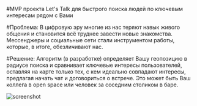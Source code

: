 #MVP проекта Let's Talk для быстрого поиска людей по ключевым интересам рядом с Вами

#Проблема:
В цифровую эру многие из нас теряют навык живого общения и становится всё труднее завести новые знакомства. Мессенджеры и социальные сети стали инструментом работы, которые, в итоге, обезличивают нас.

#Решение:
Алгоритм (в разработке) определяет Вашу геопозицию в радиусе поиска и сравнивает ключевые интересы пользователей, оставляя на карте только тех, с кем идеально совпадают интересы, предлагая начать чат и договориться о встрече. Это может быть Ваш коллега в open space или человек за соседним столиком в баре.

![screenshot](./readme-assets/main-page.png)
